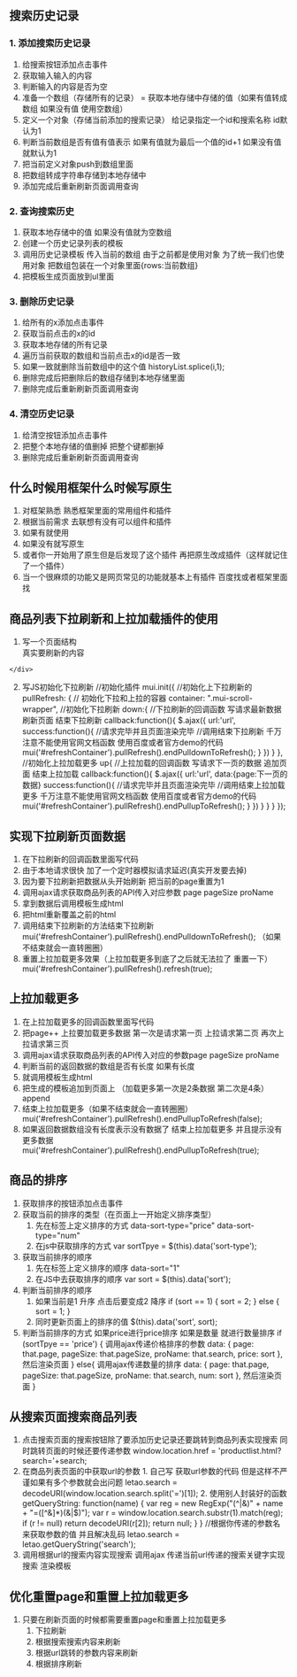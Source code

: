 ## 搜索历史记录

### 1. 添加搜索历史记录
  1. 给搜索按钮添加点击事件
  2. 获取输入输入的内容
  3. 判断输入的内容是否为空
  4. 准备一个数组（存储所有的记录） =  获取本地存储中存储的值（如果有值转成数组 如果没有值 使用空数组） 
  5. 定义一个对象（存储当前添加的搜索记录） 给记录指定一个id和搜索名称  id默认为1 
  6. 判断当前数组是否有值有值表示 如果有值就为最后一个值的id+1 如果没有值就默认为1
  7. 把当前定义对象push到数组里面
  8. 把数组转成字符串存储到本地存储中
  9. 添加完成后重新刷新页面调用查询

### 2. 查询搜索历史

  1. 获取本地存储中的值 如果没有值就为空数组
  2. 创建一个历史记录列表的模板
  3. 调用历史记录模板 传入当前的数组
    由于之前都是使用对象 为了统一我们也使用对象
    把数组包装在一个对象里面{rows:当前数组}
  4. 把模板生成页面放到ul里面

### 3. 删除历史记录 
  1. 给所有的x添加点击事件
  2. 获取当前点击的x的id
  3. 获取本地存储的所有记录
  4. 遍历当前获取的数组和当前点击x的id是否一致
  5. 如果一致就删除当前数组中的这个值 historyList.splice(i,1);
  6. 删除完成后把删除后的数组存储到本地存储里面
  7. 删除完成后重新刷新页面调用查询

### 4. 清空历史记录

  1. 给清空按钮添加点击事件
  2. 把整个本地存储的值删掉 把整个键都删掉
  3. 删除完成后重新刷新页面调用查询

## 什么时候用框架什么时候写原生

  1. 对框架熟悉 熟悉框架里面的常用组件和插件
  2. 根据当前需求 去联想有没有可以组件和插件
  3. 如果有就使用
  4. 如果没有就写原生
  5. 或者你一开始用了原生但是后发现了这个插件 再把原生改成插件（这样就记住了一个插件）
  6. 当一个很麻烦的功能又是网页常见的功能就基本上有插件 百度找或者框架里面找


## 商品列表下拉刷新和上拉加载插件的使用

  1. 写一个页面结构
    <!-- 区域滚动的父容器 -->
    <div class="mui-scroll-wrapper" id="refreshContainer">
      <!-- 区域滚动的子容器 -->
      <div class="mui-scroll">
        真实要刷新的内容
         <!-- 搜索表单 -->
                <div class="search-form">
                </div>
          <!-- 商品列表 -->
               <div class="product-list">
               </div>
      </div>
    </div>
  2. 写JS初始化下拉刷新
    //初始化插件
     mui.init({
       //初始化上下拉刷新的
        pullRefresh: {
          // 初始化下拉和上拉的容器
          container: ".mui-scroll-wrapper",
          //初始化下拉刷新
          down:{
            //下拉刷新的回调函数 写请求最新数据 刷新页面 结束下拉刷新
            callback:function(){
               $.ajax({
                  url:'url',
                  success:function(){
                    //请求完毕并且页面渲染完毕
                    //调用结束下拉刷新  千万注意不能使用官网文档函数 使用百度或者官方demo的代码
                    mui('#refreshContainer').pullRefresh().endPulldownToRefresh();
                  }
               })
            }
          },
          //初始化上拉加载更多
          up{
            //上拉加载的回调函数 写请求下一页的数据 追加页面 结束上拉加载
            callback:function(){
               $.ajax({
                  url:'url',
                  data:{page:下一页的数据}
                  success:function(){
                    //请求完毕并且页面渲染完毕
                    //调用结束上拉加载更多  千万注意不能使用官网文档函数 使用百度或者官方demo的代码
                    mui('#refreshContainer').pullRefresh().endPullupToRefresh();
                  }
               })
            }
          }
        }
     });

## 实现下拉刷新页面数据

  1. 在下拉刷新的回调函数里面写代码
  2. 由于本地请求很快 加了一个定时器模拟请求延迟(真实开发要去掉)
  3. 因为要下拉刷新把数据从头开始刷新 把当前的page重置为1
  4. 调用ajax请求获取商品列表的API传入对应参数 page pageSize proName
  5. 拿到数据后调用模板生成html
  6. 把html重新覆盖之前的html
  7. 调用结束下拉刷新的方法结束下拉刷新
      mui('#refreshContainer').pullRefresh().endPulldownToRefresh();
      （如果不结束就会一直转圈圈）
  8. 重置上拉加载更多效果（上拉加载更多到底了之后就无法拉了 重置一下）
      mui('#refreshContainer').pullRefresh().refresh(true);

## 上拉加载更多
  1. 在上拉加载更多的回调函数里面写代码
  2. 把page++ 上拉要加载更多数据 第一次是请求第一页 上拉请求第二页 再次上拉请求第三页
  3. 调用ajax请求获取商品列表的API传入对应的参数page pageSize proName
  4. 判断当前的返回数据的数组是否有长度 如果有长度
  5. 就调用模板生成html
  6. 把生成的模板追加到页面上 （加载更多第一次是2条数据 第二次是4条） append
  7. 结束上拉加载更多（如果不结束就会一直转圈圈）
     mui('#refreshContainer').pullRefresh().endPullupToRefresh(false);
  8. 如果返回数据数组没有长度表示没有数据了 结束上拉加载更多 并且提示没有更多数据
     mui('#refreshContainer').pullRefresh().endPullupToRefresh(true);

## 商品的排序

  1. 获取排序的按钮添加点击事件
  2. 获取当前的排序的类型（在页面上一开始定义排序类型）
      1. 先在标签上定义排序的方式
       data-sort-type="price" 
       data-sort-type="num" 
      2. 在js中获取排序的方式
       var sortTpye = $(this).data('sort-type');
  3. 获取当前排序的顺序
      1. 先在标签上定义排序的顺序
        data-sort="1"
      2. 在JS中去获取排序的顺序
         var sort = $(this).data('sort');
  4. 判断当前排序的顺序
      1. 如果当前是1 升序 点击后要变成2 降序
         if (sort == 1) {
              sort = 2;
          } else {
              sort = 1;
          }
      2. 同时更新页面上的排序的值
        $(this).data('sort', sort);
  5. 判断当前排序的方式 如果price进行price排序 如果是数量 就进行数量排序
      if (sortTpye == 'price') {
        调用ajax传递价格排序的参数
         data: { page: that.page, pageSize: that.pageSize, proName: that.search, price: sort },
         然后渲染页面
      }
      else{
        调用ajax传递数量的排序
          data: { page: that.page, pageSize: that.pageSize, proName: that.search, num: sort },
        然后渲染页面
      }
  

## 从搜索页面搜索商品列表

  1. 点击搜索页面的搜索按钮除了要添加历史记录还要跳转到商品列表实现搜索
      同时跳转页面的时候还要传递参数
      window.location.href = 'productlist.html?search='+search;
  2. 在商品列表页面的中获取url的参数
    1. 自己写 获取url参数的代码 但是这样不严谨如果有多个参数就会出问题
        letao.search = decodeURI(window.location.search.split('=')[1]);
    2. 使用别人封装好的函数
        getQueryString: function(name) {
                var reg = new RegExp("(^|&)" + name + "=([^&]*)(&|$)");
                var r = window.location.search.substr(1).match(reg);
                if (r != null) return decodeURI(r[2]);
                return null;
            }
        }
        //根据你传递的参数名来获取参数的值 并且解决乱码
      letao.search = letao.getQueryString('search');
  3. 调用根据url的搜索内容实现搜索
      调用ajax 传递当前url传递的搜索关键字实现搜索
      渲染模板

## 优化重置page和重置上拉加载更多

  1. 只要在刷新页面的时候都需要重置page和重置上拉加载更多
      1. 下拉刷新
      2. 根据搜索搜索内容来刷新
      3. 根据url跳转的参数内容来刷新
      4. 根据排序刷新
